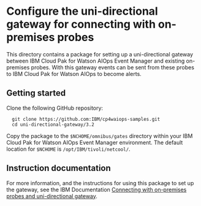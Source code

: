 <!-- © Copyright IBM Corp. 2020, 2023-->
# Configure the uni-directional gateway for connecting with on-premises probes

This directory contains a package for setting up a uni-directional gateway between IBM Cloud Pak for Watson AIOps Event Manager and existing on-premises probes. With this gateway events can be sent from these probes to IBM Cloud Pak for Watson AIOps to become alerts.

## Getting started

Clone the following GitHub repository:

```
  git clone https://github.com:IBM/cp4waiops-samples.git
  cd uni-directional-gateway/3.2
```

Copy the package to the `$NCHOME/omnibus/gates` directory within your IBM Cloud Pak for Watson AIOps Event Manager environment. The default location for `$NCHOME` is `/opt/IBM/tivoli/netcool/`.

## Instruction documentation

For more information, and the instructions for using this package to set up the gateway, see the IBM Documentation [Connecting with on-premises probes and uni-directional gateway](https://ibm.biz/aiops_unidirectgate).

